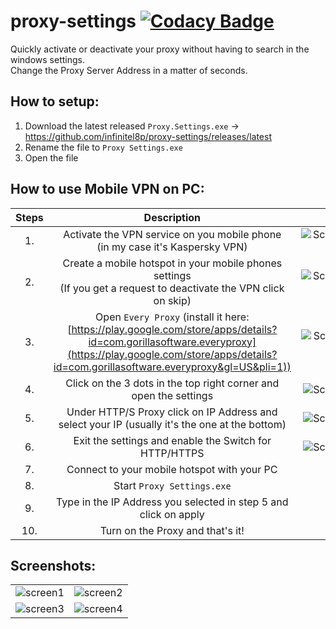 # proxy-settings [![Codacy Badge](https://app.codacy.com/project/badge/Grade/8ffe1b08124b4498862491ad04b8f5e0)](https://www.codacy.com/gh/infinitel8p/proxy-settings/dashboard?utm_source=github.com&amp;utm_medium=referral&amp;utm_content=infinitel8p/proxy-settings&amp;utm_campaign=Badge_Grade)

Quickly activate or deactivate your proxy without having to search in the windows settings.  
Change the Proxy Server Address in a matter of seconds.

## How to setup:

1. Download the latest released `Proxy.Settings.exe` -> https://github.com/infinitel8p/proxy-settings/releases/latest
2. Rename the file to `Proxy Settings.exe`
3. Open the file

## How to use Mobile VPN on PC:

| Steps |                                                                                                  Description                                                                                                   |                                                                             Screenshots                                                                             |
| :---: | :------------------------------------------------------------------------------------------------------------------------------------------------------------------------------------------------------------: | :-----------------------------------------------------------------------------------------------------------------------------------------------------------------: |
|  1.   |                                                                Activate the VPN service on you mobile phone<br>(in my case it's Kaspersky VPN)                                                                 | ![Screenshot_20230125_115504_KasperskyVPN Secure Connection](https://user-images.githubusercontent.com/50703696/214552712-a21064e1-9cb1-46a7-b01c-84d92492b7ed.png) |
|  2.   |                                             Create a mobile hotspot in your mobile phones settings<br> (If you get a request to deactivate the VPN click on skip)                                              | ![Screenshot_20230125_115945_KasperskyVPN Secure Connection](https://user-images.githubusercontent.com/50703696/214552724-2ad81e1c-1938-48a4-af53-ac12de42b175.png) |
|  3.   | Open `Every Proxy` (install it here: [https://play.google.com/store/apps/details?id=com.gorillasoftware.everyproxy](https://play.google.com/store/apps/details?id=com.gorillasoftware.everyproxy&gl=US&pli=1)) |       ![Screenshot_20230125_122114_Google Play Store](https://user-images.githubusercontent.com/50703696/214552728-af2b56ed-8353-43d8-af88-30a316832d84.png)        |
|  4.   |                                                                       Click on the 3 dots in the top right corner and open the settings                                                                        |          ![Screenshot_20230125_122351_Every Proxy](https://user-images.githubusercontent.com/50703696/214552723-bf7f1f59-3c6c-4d68-8dc7-2cb36e0b6ac9.png)           |
|  5.   |                                                         Under HTTP/S Proxy click on IP Address and select your IP (usually it's the one at the bottom)                                                         |          ![Screenshot_20230125_122412_Every Proxy](https://user-images.githubusercontent.com/50703696/214552717-f235daa0-5004-40dd-b3f8-6aab3c724060.png)           |
|  6.   |                                                                             Exit the settings and enable the Switch for HTTP/HTTPS                                                                             |          ![Screenshot_20230125_122419_Every Proxy](https://user-images.githubusercontent.com/50703696/214552720-0fdad48e-ae6c-499f-9549-3adefcf21af1.png)           |
|  7.   |                                                                                  Connect to your mobile hotspot with your PC                                                                                   |                           ![image](https://user-images.githubusercontent.com/50703696/214553649-e2a3e1fb-f8fd-42bb-ac46-0f255d496492.png)                           |
|  8.   |                                                                                           Start `Proxy Settings.exe`                                                                                           |                           ![image](https://user-images.githubusercontent.com/50703696/214554089-615c637f-d5da-4031-b24a-377b03bc9e33.png)                           |
|  9.   |                                                                        Type in the IP Address you selected in step 5 and click on apply                                                                        |                           ![image](https://user-images.githubusercontent.com/50703696/214554255-774545e0-3efc-44c4-b36d-3b3a5cb57091.png)                           |
|  10.  |                                                                                        Turn on the Proxy and that's it!                                                                                        |                           ![image](https://user-images.githubusercontent.com/50703696/214554402-5c27aceb-fdaa-48e1-b63a-2f7ce4351b81.png)                           |

## Screenshots:

|                                                                                                                   |                                                                                                                   |
| :---------------------------------------------------------------------------------------------------------------: | :---------------------------------------------------------------------------------------------------------------: |
| ![screen1](https://user-images.githubusercontent.com/50703696/165896069-8c0fbccb-dbee-4145-995c-4aed0b5040f3.png) | ![screen2](https://user-images.githubusercontent.com/50703696/165896072-7223e7ea-ad68-40ba-b173-0f822cd09e31.png) |
| ![screen3](https://user-images.githubusercontent.com/50703696/165896076-29b23f3d-0694-48c8-a936-ef11c2e55b90.png) | ![screen4](https://user-images.githubusercontent.com/50703696/165915429-555c726d-ccda-4333-b34a-cd8073b79291.png) |
